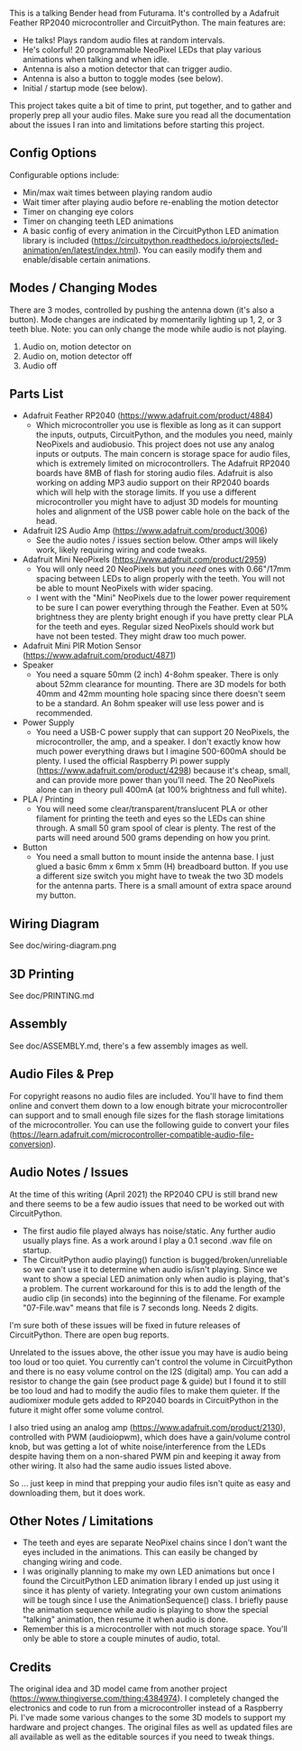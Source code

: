 This is a talking Bender head from Futurama. It's controlled by a Adafruit Feather RP2040 microcontroller and CircuitPython. The main features are:

* He talks! Plays random audio files at random intervals.
* He's colorful! 20 programmable NeoPixel LEDs that play various animations when talking and when idle.
* Antenna is also a motion detector that can trigger audio.
* Antenna is also a button to toggle modes (see below).
* Initial / startup mode (see below).

This project takes quite a bit of time to print, put together, and to gather and properly prep all your audio files. Make sure you read all the documentation about the issues I ran into and limitations before starting this project.

## Config Options
Configurable options include:
* Min/max wait times between playing random audio
* Wait timer after playing audio before re-enabling the motion detector
* Timer on changing eye colors
* Timer on changing teeth LED animations
* A basic config of every animation in the CircuitPython LED animation library is included (https://circuitpython.readthedocs.io/projects/led-animation/en/latest/index.html). You can easily modify them and enable/disable certain animations.

## Modes / Changing Modes
There are 3 modes, controlled by pushing the antenna down (it's also a button). Mode changes are indicated by momentarily lighting up 1, 2, or 3 teeth blue. Note: you can only change the mode while audio is not playing.
1. Audio on, motion detector on
2. Audio on, motion detector off
3. Audio off

## Parts List
* Adafruit Feather RP2040 (https://www.adafruit.com/product/4884)
  * Which microcontroller you use is flexible as long as it can support the inputs, outputs, CircuitPython, and the modules you need, mainly NeoPixels and audiobusio. This project does not use any analog inputs or outputs. The main concern is storage space for audio files, which is extremely limited on microcontrollers. The Adafruit RP2040 boards have 8MB of flash for storing audio files. Adafruit is also working on adding MP3 audio support on their RP2040 boards which will help with the storage limits. If you use a different microcontroller you might have to adjust 3D models for mounting holes and alignment of the USB power cable hole on the back of the head.
* Adafruit I2S Audio Amp (https://www.adafruit.com/product/3006)
  * See the audio notes / issues section below. Other amps will likely work, likely requiring wiring and code tweaks.
* Adafruit Mini NeoPixels (https://www.adafruit.com/product/2959)
  * You will only need 20 NeoPixels but you _need_ ones with 0.66"/17mm spacing between LEDs to align properly with the teeth. You will not be able to mount NeoPixels with wider spacing.
  * I went with the "Mini" NeoPixels due to the lower power requirement to be sure I can power everything through the Feather. Even at 50% brightness they are plenty bright enough if you have pretty clear PLA for the teeth and eyes. Regular sized NeoPixels should work but have not been tested. They might draw too much power.
* Adafruit Mini PIR Motion Sensor (https://www.adafruit.com/product/4871) 
* Speaker
  * You need a square 50mm (2 inch) 4-8ohm speaker. There is only about 52mm clearance for mounting. There are 3D models for both 40mm and 42mm mounting hole spacing since there doesn't seem to be a standard. An 8ohm speaker will use less power and is recommended.
* Power Supply
  * You need a USB-C power supply that can support 20 NeoPixels, the microcontroller, the amp, and a speaker. I don't exactly know how much power everything draws but I imagine 500-600mA should be plenty. I used the official Raspberry Pi power supply (https://www.adafruit.com/product/4298) because it's cheap, small, and can provide more power than you'll need. The 20 NeoPixels alone can in theory pull 400mA (at 100% brightness and full white).
* PLA / Printing
  * You will need some clear/transparent/translucent PLA or other filament for printing the teeth and eyes so the LEDs can shine through. A small 50 gram spool of clear is plenty. The rest of the parts will need around 500 grams depending on how you print.
* Button
  * You need a small button to mount inside the antenna base. I just glued a basic 6mm x 6mm x 5mm (H) breadboard button. If you use a different size switch you might have to tweak the two 3D models for the antenna parts. There is a small amount of extra space around my button.

## Wiring Diagram
See doc/wiring-diagram.png

## 3D Printing
See doc/PRINTING.md

## Assembly
See doc/ASSEMBLY.md, there's a few assembly images as well.

## Audio Files & Prep
For copyright reasons no audio files are included. You'll have to find them online and convert them down to a low enough bitrate your microcontroller can support and to small enough file sizes for the flash storage limitations of the microcontroller. You can use the following guide to convert your files (https://learn.adafruit.com/microcontroller-compatible-audio-file-conversion).

## Audio Notes / Issues
At the time of this writing (April 2021) the RP2040 CPU is still brand new and there seems to be a few audio issues that need to be worked out with CircuitPython.
  * The first audio file played always has noise/static. Any further audio usually plays fine. As a work around I play a 0.1 second .wav file on startup.
  * The CircuitPython audio playing() function is bugged/broken/unreliable so we can't use it to determine when audio is/isn't playing. Since we want to show a special LED animation only when audio is playing, that's a problem. The current workaround for this is to add the length of the audio clip (in seconds) into the beginning of the filename. For example "07-File.wav" means that file is 7 seconds long. Needs 2 digits.

I'm sure both of these issues will be fixed in future releases of CircuitPython. There are open bug reports.

Unrelated to the issues above, the other issue you may have is audio being too loud or too quiet. You currently can't control the volume in CircuitPython and there is no easy volume control on the I2S (digital) amp. You can add a resistor to change the gain (see product page & guide) but I found it to still be too loud and had to modify the audio files to make them quieter. If the audiomixer module gets added to RP2040 boards in CircuitPython in the future it might offer some volume control.

I also tried using an analog amp (https://www.adafruit.com/product/2130), controlled with PWM (audioiopwm), which does have a gain/volume control knob, but was getting a lot of white noise/interference from the LEDs despite having them on a non-shared PWM pin and keeping it away from other wiring. It also had the same audio issues listed above.

So ... just keep in mind that prepping your audio files isn't quite as easy and downloading them, but it does work.

## Other Notes / Limitations
 * The teeth and eyes are separate NeoPixel chains since I don't want the eyes included in the animations. This can easily be changed by changing wiring and code. 
 * I was originally planning to make my own LED animations but once I found the CircuitPython LED animation library I ended up just using it since it has plenty of variety. Integrating your own custom animations will be tough since I use the AnimationSequence() class. I briefly pause the animation sequence while audio is playing to show the special "talking" animation, then resume it when audio is done.
 * Remember this is a microcontroller with not much storage space. You'll only be able to store a couple minutes of audio, total. 
 
 ## Credits
 The original idea and 3D model came from another project (https://www.thingiverse.com/thing:4384974). I completely changed the electronics and code to run from a microcontroller instead of a Raspberry Pi. I've made some various changes to the some 3D models to support my hardware and project changes. The original files as well as updated files are all available as well as the editable sources if you need to tweak things.